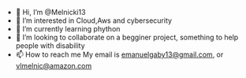 - 👋 Hi, I’m @Melnicki13
- 👀 I’m interested in Cloud,Aws and cybersecurity
- 🌱 I’m currently learning phython
- 💞️ I’m looking to collaborate on a begginer project, something to help people with disability
- 📫 How to reach me My email is emanuelgaby13@gmail.com, or vlmelnic@amazon.com

<!---
Melnicki13/Melnicki13 is a ✨ special ✨ repository because its `README.md` (this file) appears on your GitHub profile.
You can click the Preview link to take a look at your changes.
--->
